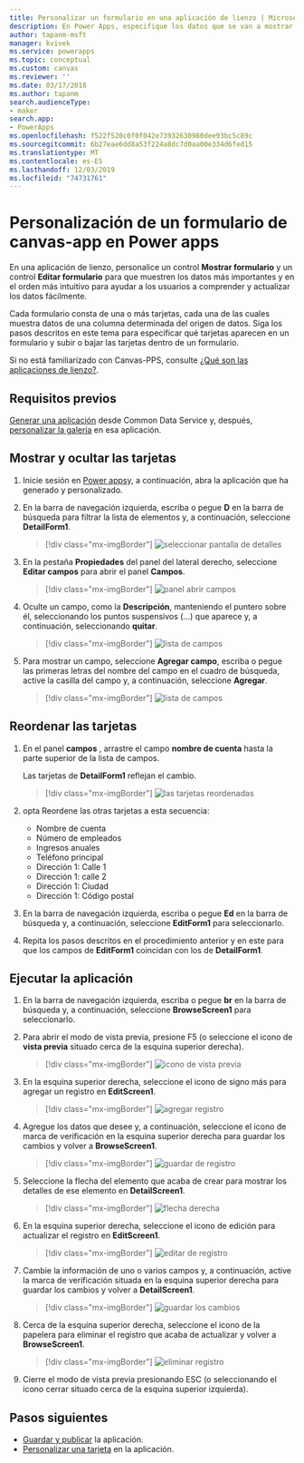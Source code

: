 ```yaml
---
title: Personalizar un formulario en una aplicación de lienzo | Microsoft Docs
description: En Power Apps, especifique los datos que se van a mostrar en un formulario de canvas-App, en el que se deben mostrar y en qué controles.
author: tapanm-msft
manager: kvivek
ms.service: powerapps
ms.topic: conceptual
ms.custom: canvas
ms.reviewer: ''
ms.date: 03/17/2018
ms.author: tapanm
search.audienceType:
- maker
search.app:
- PowerApps
ms.openlocfilehash: f522f520c0f0f042e73932630980dee93bc5c89c
ms.sourcegitcommit: 6b27eae6dd8a53f224a8dc7d0aa00e334d6fed15
ms.translationtype: MT
ms.contentlocale: es-ES
ms.lasthandoff: 12/03/2019
ms.locfileid: "74731761"
---
```

# <a name="customize-a-canvas-app-form-in-power-apps"></a>Personalización de un formulario de canvas-app en Power apps

En una aplicación de lienzo, personalice un control **Mostrar formulario** y un control **Editar formulario** para que muestren los datos más importantes y en el orden más intuitivo para ayudar a los usuarios a comprender y actualizar los datos fácilmente.

Cada formulario consta de una o más tarjetas, cada una de las cuales muestra datos de una columna determinada del origen de datos. Siga los pasos descritos en este tema para especificar qué tarjetas aparecen en un formulario y subir o bajar las tarjetas dentro de un formulario.

Si no está familiarizado con Canvas-PPS, consulte [¿Qué son las aplicaciones de lienzo?](getting-started.md).

## <a name="prerequisites"></a>Requisitos previos

[Generar una aplicación](data-platform-create-app.md) desde Common Data Service y, después, [personalizar la galería](customize-layout-sharepoint.md) en esa aplicación.

## <a name="show-and-hide-cards"></a>Mostrar y ocultar las tarjetas

1. Inicie sesión en [Power apps](https://make.powerapps.com?utm_source=padocs&utm_medium=linkinadoc&utm_campaign=referralsfromdoc)y, a continuación, abra la aplicación que ha generado y personalizado.

1. En la barra de navegación izquierda, escriba o pegue **D** en la barra de búsqueda para filtrar la lista de elementos y, a continuación, seleccione **DetailForm1**.

    > [!div class="mx-imgBorder"]
    > ![seleccionar pantalla de detalles](./media/customize-forms-sharepoint/select-detailform.png)

1. En la pestaña **Propiedades** del panel del lateral derecho, seleccione **Editar campos** para abrir el panel **Campos**.

    > [!div class="mx-imgBorder"]
    > ![panel abrir campos](./media/customize-forms-sharepoint/edit-fields.png)

1. Oculte un campo, como la **Descripción**, manteniendo el puntero sobre él, seleccionando los puntos suspensivos (...) que aparece y, a continuación, seleccionando **quitar**.

    > [!div class="mx-imgBorder"]
    > ![lista de campos](./media/customize-forms-sharepoint/hide-fields.png)

1. Para mostrar un campo, seleccione **Agregar campo**, escriba o pegue las primeras letras del nombre del campo en el cuadro de búsqueda, active la casilla del campo y, a continuación, seleccione **Agregar**.

    > [!div class="mx-imgBorder"]
    > ![lista de campos](./media/customize-forms-sharepoint/show-field.png)

## <a name="reorder-the-cards"></a>Reordenar las tarjetas

1. En el panel **campos** , arrastre el campo **nombre de cuenta** hasta la parte superior de la lista de campos.

    Las tarjetas de **DetailForm1** reflejan el cambio.

    > [!div class="mx-imgBorder"]
    > ![las tarjetas reordenadas](./media/customize-forms-sharepoint/reordered-card.png)

1. opta Reordene las otras tarjetas a esta secuencia:

    - Nombre de cuenta
    - Número de empleados
    - Ingresos anuales
    - Teléfono principal
    - Dirección 1: Calle 1
    - Dirección 1: calle 2
    - Dirección 1: Ciudad
    - Dirección 1: Código postal

1. En la barra de navegación izquierda, escriba o pegue **Ed** en la barra de búsqueda y, a continuación, seleccione **EditForm1** para seleccionarlo.

1. Repita los pasos descritos en el procedimiento anterior y en este para que los campos de **EditForm1** coincidan con los de **DetailForm1**.

## <a name="run-the-app"></a>Ejecutar la aplicación

1. En la barra de navegación izquierda, escriba o pegue **br** en la barra de búsqueda y, a continuación, seleccione **BrowseScreen1** para seleccionarlo.

1. Para abrir el modo de vista previa, presione F5 (o seleccione el icono de **vista previa** situado cerca de la esquina superior derecha).

    > [!div class="mx-imgBorder"]
    > ![icono de vista previa](./media/customize-forms-sharepoint/open-preview.png)

1. En la esquina superior derecha, seleccione el icono de signo más para agregar un registro en **EditScreen1**.

    > [!div class="mx-imgBorder"]
    > ![agregar registro](./media/customize-forms-sharepoint/add-record.png)

1. Agregue los datos que desee y, a continuación, seleccione el icono de marca de verificación en la esquina superior derecha para guardar los cambios y volver a **BrowseScreen1**.

    > [!div class="mx-imgBorder"]
    > ![guardar](./media/customize-forms-sharepoint/save-record.png) de registro

1. Seleccione la flecha del elemento que acaba de crear para mostrar los detalles de ese elemento en **DetailScreen1**.

    > [!div class="mx-imgBorder"]
    > ![flecha derecha](./media/customize-forms-sharepoint/right-arrow.png)

1. En la esquina superior derecha, seleccione el icono de edición para actualizar el registro en **EditScreen1**.

    > [!div class="mx-imgBorder"]
    > ![editar](./media/customize-forms-sharepoint/edit-record.png) de registro

1. Cambie la información de uno o varios campos y, a continuación, active la marca de verificación situada en la esquina superior derecha para guardar los cambios y volver a **DetailScreen1**.

    > [!div class="mx-imgBorder"]
    > ![guardar los cambios](./media/customize-forms-sharepoint/save-record.png)

1. Cerca de la esquina superior derecha, seleccione el icono de la papelera para eliminar el registro que acaba de actualizar y volver a **BrowseScreen1**.

    > [!div class="mx-imgBorder"]
    > ![eliminar registro](./media/customize-forms-sharepoint/delete-record.png)

1. Cierre el modo de vista previa presionando ESC (o seleccionando el icono cerrar situado cerca de la esquina superior izquierda).

## <a name="next-steps"></a>Pasos siguientes

- [Guardar y publicar](save-publish-app.md) la aplicación.
- [Personalizar una tarjeta](customize-card.md) en la aplicación.
